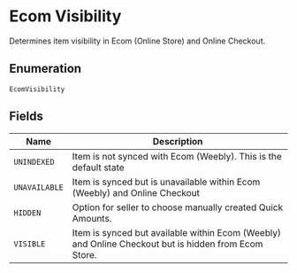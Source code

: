 
# Ecom Visibility

Determines item visibility in Ecom (Online Store) and Online Checkout.

## Enumeration

`EcomVisibility`

## Fields

| Name | Description |
|  --- | --- |
| `UNINDEXED` | Item is not synced with Ecom (Weebly). This is the default state |
| `UNAVAILABLE` | Item is synced but is unavailable within Ecom (Weebly) and Online Checkout |
| `HIDDEN` | Option for seller to choose manually created Quick Amounts. |
| `VISIBLE` | Item is synced but available within Ecom (Weebly) and Online Checkout but is hidden from Ecom Store. |

